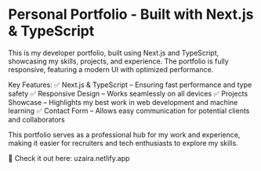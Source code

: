 # Personal Portfolio - Built with Next.js & TypeScript
This is my developer portfolio, built using Next.js and TypeScript, showcasing my skills, projects, and experience. The portfolio is fully responsive, featuring a modern UI with optimized performance.

Key Features:
✅ Next.js & TypeScript – Ensuring fast performance and type safety
✅ Responsive Design – Works seamlessly on all devices
✅ Projects Showcase – Highlights my best work in web development and machine learning
✅ Contact Form – Allows easy communication for potential clients and collaborators

This portfolio serves as a professional hub for my work and experience, making it easier for recruiters and tech enthusiasts to explore my skills.

🚀 Check it out here: uzaira.netlify.app

